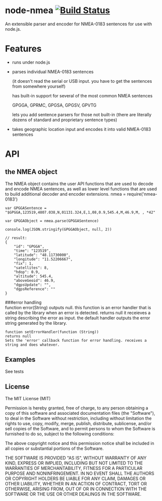 node-nmea [![Build Status](https://travis-ci.org/thomasbrueggemann/node-nmea.svg)](https://travis-ci.org/thomasbrueggemann/node-nmea)
=========

An extensible parser and encoder for NMEA-0183 sentences for use with node.js.

Features
========

* runs under node.js
* parses individual NMEA-0183 sentences

    (it doesn't read the serial or USB input. you have to get the sentences from somewhere yourself)

    has built-in support for several of the most common NMEA sentences

    GPGGA, GPRMC, GPGSA, GPGSV, GPVTG

    lets you add sentence parsers for those not built-in (there are literally dozens of standard and proprietary sentence types)
* takes geographic location input and encodes it into valid NMEA-0183 sentences
 
API
===

the NMEA object
-----------------------

The NMEA object contains the user API functions that are used to decode and encode NMEA sentences, as well as lower level functions that are used to build additional decoder and encoder extensions.
    nmea = require('nmea-0183')
    
    var GPGGASentence = "$GPGGA,123519,4807.038,N,01131.324,E,1,08,0.9,545.4,M,46.9,M, , *42"

    var GPGGAObject = nmea.parse(GPGGASentence)
    
    console.log(JSON.stringify(GPGGAObject, null, 2))
    
    // result:
    {
        "id": "GPGGA",
        "time": "123519",
        "latitude": "48.11730000",
        "longitude": "11.52206667",
        "fix": 1,
        "satellites": 8,
        "hdop": 0.9,
        "altitude": 545.4,
        "aboveGeoid": 46.9,
        "dgpsUpdate": "",
        "dgpsReference": ""
    }

###error handling  
    function error(String) outputs null. this function is an error handler that is called by the library when an error is detected.
    returns null
    it receieves a string describing the error as input.
    the default handler outputs the error string generated by the library.
    
    function setErrorHandler(function (String)) 
    returns null
    Sets the 'error' callback function for error handling. receives a string and does whatever. 


Examples
--------

See tests

License
-------

The MIT License (MIT)

Permission is hereby granted, free of charge, to any person obtaining a copy of this software and associated documentation files (the "Software"), to deal in the Software without restriction, including without limitation the rights to use, copy, modify, merge, publish, distribute, sublicense, and/or sell copies of the Software, and to permit persons to whom the Software is furnished to do so, subject to the following conditions:

The above copyright notice and this permission notice shall be included in all copies or substantial portions of the Software.

THE SOFTWARE IS PROVIDED "AS IS", WITHOUT WARRANTY OF ANY KIND, EXPRESS OR IMPLIED, INCLUDING BUT NOT LIMITED TO THE WARRANTIES OF MERCHANTABILITY, FITNESS FOR A PARTICULAR PURPOSE AND NONINFRINGEMENT. IN NO EVENT SHALL THE AUTHORS OR COPYRIGHT HOLDERS BE LIABLE FOR ANY CLAIM, DAMAGES OR OTHER LIABILITY, WHETHER IN AN ACTION OF CONTRACT, TORT OR OTHERWISE, ARISING FROM, OUT OF OR IN CONNECTION WITH THE SOFTWARE OR THE USE OR OTHER DEALINGS IN THE SOFTWARE.
